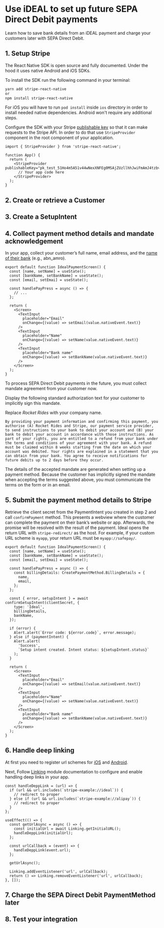 # Use iDEAL to set up future SEPA Direct Debit payments

Learn how to save bank details from an iDEAL payment and charge your customers later with SEPA Direct Debit.

## 1. Setup Stripe

The React Native SDK is open source and fully documented. Under the hood it uses native Android and iOS SDKs.

To install the SDK run the following command in your terminal:

```sh
yarn add stripe-react-native
or
npm install stripe-react-native
```

For iOS you will have to run `pod install` inside `ios` directory in order to install needed native dependencies. Android won't require any additional steps.

Configure the SDK with your Stripe [publishable key](https://dashboard.stripe.com/account/apikeys) so that it can make requests to the Stripe API. In order to do that use `StripeProvider` component in the root component of your application.

```tsx
import { StripeProvider } from 'stripe-react-native';

function App() {
  return (
    <StripeProvider publishableKey="pk_test_51Ho4m5A51v44wNexXNFEg0MSAjZUzllhhJwiFmAmJ4tzbvsvuEgcMCaPEkgK7RpXO1YI5okHP08IUfJ6YS7ulqzk00O2I0D1rT">
      // Your app code here
    </StripeProvider>
  );
}
```

## 2. Create or retrieve a Customer

## 3. Create a SetupIntent

## 4. Collect payment method details and mandate acknowledgement

In your app, collect your customer’s full name, email address, and the [name of their bank](https://stripe.com/docs/api/payment_methods/object#payment_method_object-ideal-bank) (e.g., abn_amro).

```tsx
export default function IdealPaymentScreen() {
  const [name, setName] = useState();
  const [bankName, setBankName] = useState();
  const [email, setEmai] = useState();

  const handlePayPress = async () => {
    // ...
  };

  return (
    <Screen>
      <TextInput
        placeholder="Email"
        onChange={(value) => setEmail(value.nativeEvent.text)}
      />
      <TextInput
        placeholder="Name"
        onChange={(value) => setName(value.nativeEvent.text)}
      />
      <TextInput
        placeholder="Bank name"
        onChange={(value) => setBankName(value.nativeEvent.text)}
      />
    </Screen>
  );
}
```

To process SEPA Direct Debit payments in the future, you must collect mandate agreement from your customer now.

Display the following standard authorization text for your customer to implicitly sign this mandate.

Replace _Rocket Rides_ with your company name.

```
By providing your payment information and confirming this payment, you authorise (A) Rocket Rides and Stripe, our payment service provider, to send instructions to your bank to debit your account and (B) your bank to debit your account in accordance with those instructions. As part of your rights, you are entitled to a refund from your bank under the terms and conditions of your agreement with your bank. A refund must be claimed within 8 weeks starting from the date on which your account was debited. Your rights are explained in a statement that you can obtain from your bank. You agree to receive notifications for future debits up to 2 days before they occur.
```

The details of the accepted mandate are generated when setting up a payment method. Because the customer has implicitly signed the mandate when accepting the terms suggested above, you must communicate the terms on the form or in an email.

## 5. Submit the payment method details to Stripe

Retrieve the client secret from the PaymentIntent you created in step 2 and call `confirmPayment` method. This presents a webview where the customer can complete the payment on their bank’s website or app. Afterwards, the promise will be resolved with the result of the payment.
Ideal opens the return URL with `stripe-redirect/` as the host. For example, if your custom URL scheme is `myapp`, your return URL must be `myapp://safepay/`.

```tsx
export default function IdealPaymentScreen() {
  const [name, setName] = useState();
  const [bankName, setBankName] = useState();
  const [email, setEmai] = useState();

  const handlePayPress = async () => {
    const billingDetails: CreatePaymentMethod.BillingDetails = {
      name,
      email,
    };
  };

  const { error, setupIntent } = await confirmSetupIntent(clientSecret, {
    type: 'Ideal',
    billingDetails,
    bankName,
  });

  if (error) {
    Alert.alert(`Error code: ${error.code}`, error.message);
  } else if (paymentIntent) {
    Alert.alert(
      'Success',
      `Setup intent created. Intent status: ${setupIntent.status}`
    );
  }

  return (
    <Screen>
      <TextInput
        placeholder="Email"
        onChange={(value) => setEmail(value.nativeEvent.text)}
      />
      <TextInput
        placeholder="Name"
        onChange={(value) => setName(value.nativeEvent.text)}
      />
      <TextInput
        placeholder="Bank name"
        onChange={(value) => setBankName(value.nativeEvent.text)}
      />
    </Screen>
  );
}
```

## 6. Handle deep linking

At first you need to register url schemes for [iOS](https://developer.apple.com/documentation/xcode/allowing_apps_and_websites_to_link_to_your_content/defining_a_custom_url_scheme_for_your_app) and [Android](https://developer.android.com/training/app-links/deep-linking).

Next, Follow [Linking](https://reactnative.dev/docs/linking) module documentation to configure and enable handling deep links in your app.

```tsx
const handleDeppLink = (url) => {
  if (url && url.includes(`stripe-example://ideal`)) {
    // redirect to proper
  } else if (url && url.includes(`stripe-example://alipay`)) {
    // redirect to proper
  }
};

useEffect(() => {
  const getUrlAsync = async () => {
    const initialUrl = await Linking.getInitialURL();
    handleDeppLink(initialUrl);
  };

  const urlCallback = (event) => {
    handleDeppLink(event.url);
  };

  getUrlAsync();

  Linking.addEventListener('url', urlCallback);
  return () => Linking.removeEventListener('url', urlCallback);
}, []);
```

## 7. Charge the SEPA Direct Debit PaymentMethod later

## 8. Test your integration

